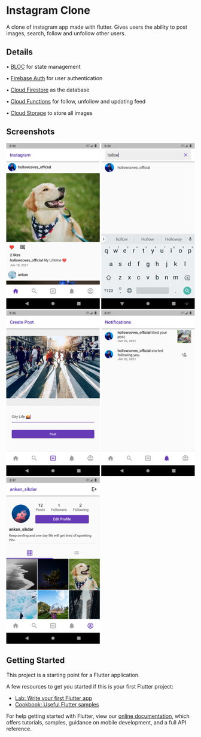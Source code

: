 # Instagram Clone

A clone of instagram app made with flutter. Gives users the ability to post images, search, follow and unfollow other users.

## Details

• [BLOC](https://github.com/felangel/bloc/tree/master/packages/flutter_bloc) for state management

• [Firebase Auth](https://firebase.google.com/docs/auth) for user authentication

• [Cloud Firestore](https://firebase.google.com/docs/firestore) as the database

• [Cloud Functions](https://cloud.google.com/functions) for follow, unfollow and updating feed

• [Cloud Storage](https://cloud.google.com/storage) to store all images

## Screenshots

<img src="screenshots/ss1.png" width = 250> <img src="screenshots/ss2.png" width = 250> <img src="screenshots/ss3.png" width = 250> <img src="screenshots/ss4.png" width = 250> <img src="screenshots/ss5.png" width = 250>

## Getting Started

This project is a starting point for a Flutter application.

A few resources to get you started if this is your first Flutter project:

- [Lab: Write your first Flutter app](https://flutter.dev/docs/get-started/codelab)
- [Cookbook: Useful Flutter samples](https://flutter.dev/docs/cookbook)

For help getting started with Flutter, view our
[online documentation](https://flutter.dev/docs), which offers tutorials,
samples, guidance on mobile development, and a full API reference.
